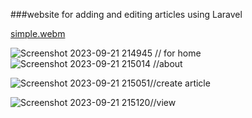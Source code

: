 ###website for adding and editing articles using Laravel

[simple.webm](https://github.com/nahedshehata/simple-work/assets/109394234/9cb5121f-45f1-4a47-8589-61859dc5a9e5)



![Screenshot 2023-09-21 214945](https://github.com/nahedshehata/simple-work/assets/109394234/a726f4be-f9ef-4294-b953-59843e71834f) // for home
![Screenshot 2023-09-21 215014](https://github.com/nahedshehata/simple-work/assets/109394234/693e116d-aa3d-4f70-be0f-aa276580867f) //about

![Screenshot 2023-09-21 215051](https://github.com/nahedshehata/simple-work/assets/109394234/c69df4cf-6e58-47cd-bf6f-6dbc7e86a0e6)//create article

![Screenshot 2023-09-21 215120](https://github.com/nahedshehata/simple-work/assets/109394234/367b55e4-5469-4e15-be43-df6be9c0b119)//view



